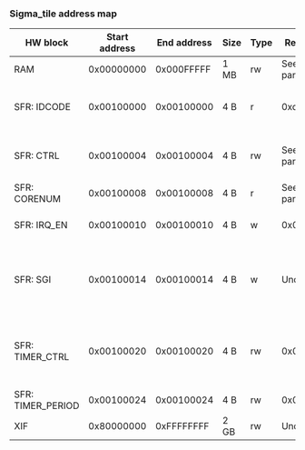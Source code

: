 ### Sigma_tile address map

HW block | Start address | End address | Size | Type | Reset value | Description
-------- | ------------- | ----------- | ---- | ---- | ----------- | -----------
RAM | 0x00000000 | 0x000FFFFF | 1 MB | rw | See core params | Local CPU RAM
SFR: IDCODE | 0x00100000 | 0x00100000 | 4 B | r | 0xdeadbeef | Constant for loopback test
SFR: CTRL | 0x00100004 | 0x00100004 | 4 B | rw | See core params | Control register: [0] - software reset
SFR: CORENUM | 0x00100008 | 0x00100008 | 4 B | r | See core params | Sigma tile ID
SFR: IRQ_EN | 0x00100010 | 0x00100010 | 4 B | w | 0x00000000 | Interrupt enable flags
SFR: SGI | 0x00100014 | 0x00100014 | 4 B | w | Undefined | Software generated interrupt: [3:0] - interrupt number
SFR: TIMER_CTRL | 0x00100020 | 0x00100020 | 4 B | rw | 0x00000000 | Timer control register: [0] - start; [1] - autoreload
SFR: TIMER_PERIOD | 0x00100024 | 0x00100024 | 4 B | rw | 0x00000000 | Timer period
XIF | 0x80000000 | 0xFFFFFFFF | 2 GB | rw | Undefined | Expansion interface
